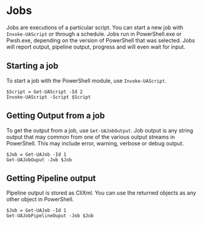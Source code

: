 # Jobs

Jobs are executions of a particular script. You can start a new job with `Invoke-UAScript` or through a schedule. Jobs run in PowerShell.exe or Pwsh.exe, depending on the version of PowerShell that was selected. Jobs will report output, pipeline output, progress and will even wait for input. 

## Starting a job

To start a job with the PowerShell module, use `Invoke-UAScript`.

```text
$Script = Get-UAScript -Id 2
Invoke-UAScript -Script $Script
```

## Getting Output from a job

To get the output from a job, use `Get-UAJobOutput`. Job output is any string output that may common from one of the various output streams in PowerShell. This may include error, warning, verbose or debug output.

```text
$Job = Get-UAJob -Id 1
Get-UAJobOuput -Job $Job 
```

## Getting Pipeline output

Pipeline output is stored as CliXml. You can use the returned objects as any other object in PowerShell.

```text
$Job = Get-UAJob -Id 1
Get-UAJobPipelineOuput -Job $Job 
```

